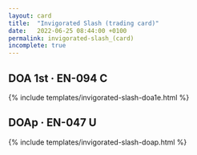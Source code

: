 ```yaml
---
layout: card
title:  "Invigorated Slash (trading card)"
date:   2022-06-25 08:44:00 +0100
permalink: invigorated-slash_(card)
incomplete: true
---
```


## DOA 1st &middot; EN-094 C

{% include templates/invigorated-slash-doa1e.html %}


## DOAp &middot; EN-047 U

{% include templates/invigorated-slash-doap.html %}
